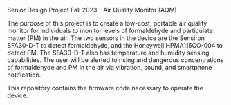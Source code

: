 Senior Design Project Fall 2023 - Air Quality Monitor (AQM)

The purpose of this project is to create a low-cost, portable air quality monitor for individuals to monitor
levels of formaldehyde and particulate matter (PM) in the air. The two sensors in the device are the Sensiron
SFA30-D-T to detect formaldehyde, and the Honeywell HPMA115CO-004 to detect PM. The SFA30-D-T also has temperature
and humidity sensing capabilities. The user will be alerted to rising and dangerous concentrations of formaldehyde
and PM in the air via vibration, sound, and smartphone notification.

This repository contains the firmware code necessary to operate the device.
